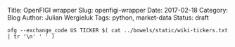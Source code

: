 Title: OpenFIGI wrapper
Slug: openfigi-wrapper 
Date: 2017-02-18
Category: Blog
Author: Julian Wergieluk
Tags: python, market-data
Status: draft

    ofg --exchange_code US TICKER $( cat ../bowels/static/wiki-tickers.txt | tr '\n' ' ' )



<!-- vim: set syntax=markdown: set spelllang=en: set spell: -->
